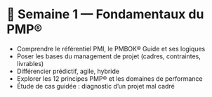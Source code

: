 # 📘 Semaine 1 — Fondamentaux du PMP®

- Comprendre le référentiel PMI, le PMBOK® Guide et ses logiques
- Poser les bases du management de projet (cadres, contraintes, livrables)
- Différencier prédictif, agile, hybride
- Explorer les 12 principes PMP® et les domaines de performance
- Étude de cas guidée : diagnostic d’un projet mal cadré
